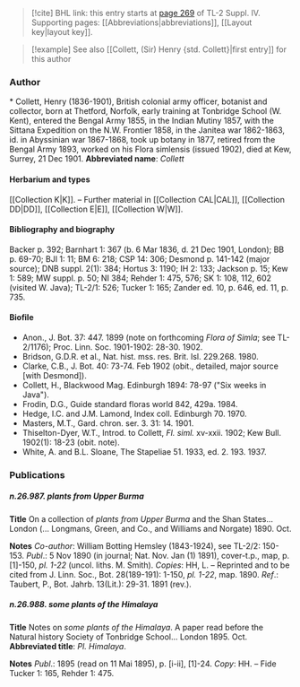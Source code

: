 > [!cite] BHL link: this entry starts at [page 269](https://www.biodiversitylibrary.org/page/33265946) of TL-2 Suppl. IV.
> Supporting pages: [[Abbreviations|abbreviations]], [[Layout key|layout key]].

> [!example] See also [[Collett, (Sir) Henry {std. Collett}|first entry]] for this author

### Author

\* Collett, Henry (1836-1901), British colonial army officer, botanist and collector, born at Thetford, Norfolk, early training at Tonbridge School (W. Kent), entered the Bengal Army 1855, in the Indian Mutiny 1857, with the Sittana Expedition on the N.W. Frontier 1858, in the Janitea war 1862-1863, id. in Abyssinian war 1867-1868, took up botany in 1877, retired from the Bengal Army 1893, worked on his Flora simlensis (issued 1902), died at Kew, Surrey, 21 Dec 1901. 
**Abbreviated name**: *Collett*

#### Herbarium and types

[[Collection K|K]]. – Further material in [[Collection CAL|CAL]], [[Collection DD|DD]], [[Collection E|E]], [[Collection W|W]].

#### Bibliography and biography

Backer p. 392; Barnhart 1: 367 (b. 6 Mar 1836, d. 21 Dec 1901, London); BB p. 69-70; BJI 1: 11; BM 6: 218; CSP 14: 306; Desmond p. 141-142 (major source); DNB suppl. 2(1): 384; Hortus 3: 1190; IH 2: 133; Jackson p. 15; Kew 1: 589; MW suppl. p. 50; NI 384; Rehder 1: 475, 576; SK 1: 108, 112, 602 (visited W. Java); TL-2/1: 526; Tucker 1: 165; Zander ed. 10, p. 646, ed. 11, p. 735.

#### Biofile

- Anon., J. Bot. 37: 447. 1899 (note on forthcoming *Flora of Simla*; see TL-2/1176); Proc. Linn. Soc. 1901-1902: 28-30. 1902.
- Bridson, G.D.R. et al., Nat. hist. mss. res. Brit. Isl. 229.268. 1980.
- Clarke, C.B., J. Bot. 40: 73-74. Feb 1902 (obit., detailed, major source \[with Desmond\]).
- Collett, H., Blackwood Mag. Edinburgh 1894: 78-97 ("Six weeks in Java").
- Frodin, D.G., Guide standard floras world 842, 429a. 1984.
- Hedge, I.C. and J.M. Lamond, Index coll. Edinburgh 70. 1970.
- Masters, M.T., Gard. chron. ser. 3. 31: 14. 1901.
- Thiselton-Dyer, W.T., Introd. to Collett, *Fl. siml.* xv-xxii. 1902; Kew Bull. 1902(1): 18-23 (obit. note).
- White, A. and B.L. Sloane, The Stapeliae 51. 1933, ed. 2. 193. 1937.

### Publications

##### n.26.987. plants from Upper Burma

**Title**
On a collection of *plants from Upper Burma* and the Shan States... London (... Longmans, Green, and Co., and Williams and Norgate) 1890. Oct.

**Notes**
*Co-author*: William Botting Hemsley (1843-1924), see TL-2/2: 150-153.
*Publ*.: 5 Nov 1890 (in journal; Nat. Nov. Jan (1) 1891), cover-t.p., map, p. \[1\]-150, *pl. 1-22* (uncol. liths. M. Smith). *Copies*: HH, L. – Reprinted and to be cited from J. Linn. Soc., Bot. 28(189-191): 1-150, *pl. 1-22*, map. 1890.
*Ref*.: Taubert, P., Bot. Jahrb. 13(Lit.): 29-31. 1891 (rev.).

##### n.26.988. some plants of the Himalaya

**Title**
Notes on *some plants of the Himalaya*. A paper read before the Natural history Society of Tonbridge School... London 1895. Oct.
**Abbreviated title**: *Pl. Himalaya*.

**Notes**
*Publ*.: 1895 (read on 11 Mai 1895), p. \[i-ii\], \[1\]-24. *Copy*: HH. – Fide Tucker 1: 165, Rehder 1: 475.

